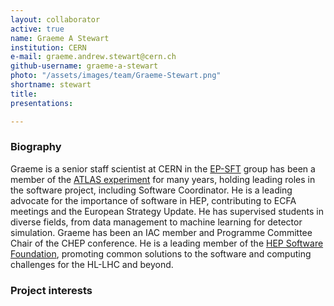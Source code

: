 ```yaml
---
layout: collaborator
active: true
name: Graeme A Stewart
institution: CERN
e-mail: graeme.andrew.stewart@cern.ch
github-username: graeme-a-stewart
photo: "/assets/images/team/Graeme-Stewart.png"
shortname: stewart
title:
presentations:

---
```


### Biography

Graeme is a senior staff scientist at CERN in the [EP-SFT](https://ep-dep-sft.web.cern.ch/) group has been a member of the [ATLAS experiment](https://atlas.cern/) for many years, holding leading roles in the software project, including Software Coordinator. He is a leading advocate for the importance of software in HEP, contributing to ECFA meetings and the European Strategy Update. He has supervised students in diverse fields, from data management to machine learning for detector simulation. Graeme has been an IAC member and Programme Committee Chair of the CHEP conference. He is a leading member of the [HEP Software Foundation](https://hepsoftwarefoundation.org/), promoting common solutions to the software and computing challenges for the HL-LHC and beyond.

### Project interests

